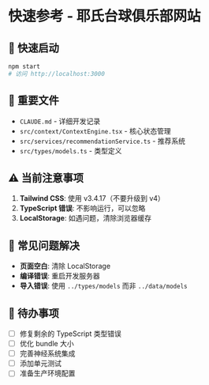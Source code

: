 # 快速参考 - 耶氏台球俱乐部网站

## 🚀 快速启动
```bash
npm start
# 访问 http://localhost:3000
```

## 📁 重要文件
- `CLAUDE.md` - 详细开发记录
- `src/context/ContextEngine.tsx` - 核心状态管理
- `src/services/recommendationService.ts` - 推荐系统
- `src/types/models.ts` - 类型定义

## ⚠️ 当前注意事项
1. **Tailwind CSS**: 使用 v3.4.17（不要升级到 v4）
2. **TypeScript 错误**: 不影响运行，可以忽略
3. **LocalStorage**: 如遇问题，清除浏览器缓存

## 🔧 常见问题解决
- **页面空白**: 清除 LocalStorage
- **编译错误**: 重启开发服务器
- **导入错误**: 使用 `../types/models` 而非 `../data/models`

## 📝 待办事项
- [ ] 修复剩余的 TypeScript 类型错误
- [ ] 优化 bundle 大小
- [ ] 完善神经系统集成
- [ ] 添加单元测试
- [ ] 准备生产环境配置